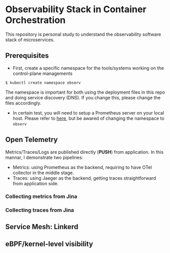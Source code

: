 # Observability Stack in Container Orchestration

This repository is personal study to understand the observability software stack of microservices.

## Prerequisites

* First, create a specific namespace for the tools/systems working on the control-plane managements

```
$ kubectl create namespace observ
```

The namespace is important for both using the deployment files in this repo and doing service discovery (DNS).
If you change this, please change the files accordingly.


* In certain test, you will need to setup a Prometheus server on your local host.
Please refer to [here](https://github.com/GTkernel/kubernetes-cluster-deployment), but be awared of changing the namespace to `observ`

## Open Telemetry
Metrics/Traces/Logs are published directly (**PUSH**) from application.
In this mannar, I demonstrate two pipelines:
- Metrics: using Prometheus as the backend, requiring to have OTel collector in the middle stage.
- Traces: using Jaeger as the backend, getting traces straightforward from application side.

### Collecting metrics from Jina

### Collecting traces from Jina

## Service Mesh: Linkerd

## eBPF/kernel-level visibility
